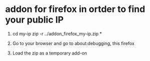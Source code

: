 # addon for firefox in ortder to find your public IP

1. cd my-ip
zip -r ../addon_firefox_my-ip.zip *

2. Go to your browser and go to about:debugging, this firefox
3. Load the zip as a temporary add-on

